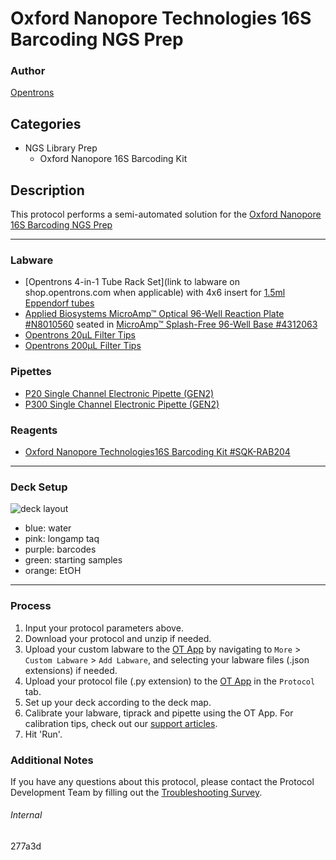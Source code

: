 # Oxford Nanopore Technologies 16S Barcoding NGS Prep

### Author
[Opentrons](https://opentrons.com/)



## Categories
* NGS Library Prep
	* Oxford Nanopore 16S Barcoding Kit

## Description

This protocol performs a semi-automated solution for the [Oxford Nanopore 16S Barcoding NGS Prep](https://s3.amazonaws.com/pf-upload-01/u-4256/0/2022-02-22/yf03wql/16S%20Barcoding%20Kit%20SQK-RAB204-minion.pdf)

---

### Labware
* [Opentrons 4-in-1 Tube Rack Set](link to labware on shop.opentrons.com when applicable) with 4x6 insert for [1.5ml Eppendorf tubes](https://online-shop.eppendorf.us/US-en/Laboratory-Consumables-44512/Tubes-44515/Eppendorf-Safe-Lock-Tubes-PF-8863.html)
* [Applied Biosystems MicroAmp™ Optical 96-Well Reaction Plate #N8010560](https://www.thermofisher.com/order/catalog/product/N8010560) seated in [MicroAmp™ Splash-Free 96-Well Base #4312063](https://www.thermofisher.com/order/catalog/product/4312063)
* [Opentrons 20µL Filter Tips](https://shop.opentrons.com/opentrons-20ul-filter-tips/)
* [Opentrons 200µL Filter Tips](https://shop.opentrons.com/opentrons-200ul-filter-tips/)

### Pipettes
* [P20 Single Channel Electronic Pipette (GEN2)](https://shop.opentrons.com/single-channel-electronic-pipette-p20/)
* [P300 Single Channel Electronic Pipette (GEN2)](https://shop.opentrons.com/single-channel-electronic-pipette-p20/)

### Reagents
* [Oxford Nanopore Technologies16S Barcoding Kit #SQK-RAB204](https://s3.amazonaws.com/pf-upload-01/u-4256/0/2022-02-22/yf03wql/16S%20Barcoding%20Kit%20SQK-RAB204-minion.pdf)

---

### Deck Setup

![deck layout](https://opentrons-protocol-library-website.s3.amazonaws.com/custom-README-images/277a3d/deck.png)  
* blue: water
* pink: longamp taq
* purple: barcodes
* green: starting samples
* orange: EtOH

---

### Process
1. Input your protocol parameters above.
2. Download your protocol and unzip if needed.
3. Upload your custom labware to the [OT App](https://opentrons.com/ot-app) by navigating to `More` > `Custom Labware` > `Add Labware`, and selecting your labware files (.json extensions) if needed.
4. Upload your protocol file (.py extension) to the [OT App](https://opentrons.com/ot-app) in the `Protocol` tab.
5. Set up your deck according to the deck map.
6. Calibrate your labware, tiprack and pipette using the OT App. For calibration tips, check out our [support articles](https://support.opentrons.com/en/collections/1559720-guide-for-getting-started-with-the-ot-2).
7. Hit 'Run'.

### Additional Notes
If you have any questions about this protocol, please contact the Protocol Development Team by filling out the [Troubleshooting Survey](https://protocol-troubleshooting.paperform.co/).

###### Internal
277a3d
